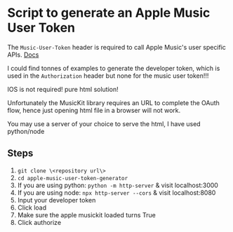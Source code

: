 # Script to generate an Apple Music User Token

The `Music-User-Token` header is required to call Apple Music's user specific APIs. [Docs](https://developer.apple.com/documentation/applemusicapi/generating-developer-tokens)

I could find tonnes of examples to generate the developer token, which is used in the `Authorization` header but none for the music user token!!!

IOS is not required! pure html solution!

Unfortunately the MusicKit library requires an URL to complete the OAuth flow, hence just opening html file in a browser will not work.

You may use a server of your choice to serve the html, I have used python/node

## Steps
1. `git clone \<repository url\>`
2. `cd apple-music-user-token-generator`
3. If you are using python: `python -m http-server` & visit localhost:3000
4. If you are using node: `npx http-server --cors` & visit localhost:8080
5. Input your developer token
6. Click load
7. Make sure the apple musickit loaded turns True
8. Click authorize

